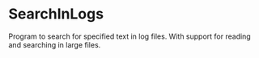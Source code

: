 # SearchInLogs
Program to search for specified text in log files. With support for reading and searching in large files.
